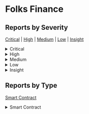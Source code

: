 
# Folks Finance

## Reports by Severity

[Critical](<README.md#critical>) | [High](<README.md#high>) | [Medium](<README.md#medium>) | [Low](<README.md#low>) | [Insight](<README.md#insight>)
<details>
<summary>Critical</summary>

* [Boost _ Folks Finance 33269 - [Smart Contract - Critical] Logic flaw in UserLoanincreaseCollateral leads to double-counting of effectiveCollateral of userLoan](./Boost%20_%20Folks%20Finance%2033269%20-%20%5BSmart%20Contract%20-%20Critical%5D%20Logic%20flaw%20in%20UserLoanincreaseCollateral%20leads%20to%20double-counting%20of%20effectiveCollateral%20of%20userLoan.md)
* [Boost _ Folks Finance 33311 - [Smart Contract - Critical] Infinite Interest rate bug](./Boost%20_%20Folks%20Finance%2033311%20-%20%5BSmart%20Contract%20-%20Critical%5D%20Infinite%20Interest%20rate%20bug.md)
* [Boost _ Folks Finance 33533 - [Smart Contract - Critical] depositDatainterestRate is not correct](./Boost%20_%20Folks%20Finance%2033533%20-%20%5BSmart%20Contract%20-%20Critical%5D%20depositDatainterestRate%20is%20not%20correct.md)
* [Boost _ Folks Finance 33665 - [Smart Contract - Critical] Collateral Inflation Exploit via Zero-Amount Deposits Allows An Attacker to Drain Any Pool](./Boost%20_%20Folks%20Finance%2033665%20-%20%5BSmart%20Contract%20-%20Critical%5D%20Collateral%20Inflation%20Exploit%20via%20Zero-Amount%20Deposits%20Allows%20An%20Attacker%20to%20Drain%20Any%20Pool.md)
* [Boost _ Folks Finance 33684 - [Smart Contract - Critical] Lack of available liquidity check when sending token back from Hub leads to first deposit and inflation attack](./Boost%20_%20Folks%20Finance%2033684%20-%20%5BSmart%20Contract%20-%20Critical%5D%20Lack%20of%20available%20liquidity%20check%20when%20sending%20token%20back%20from%20Hub%20leads%20to%20first%20deposit%20and%20inflation%20attack.md)
* [Boost _ Folks Finance 33695 - [Smart Contract - Critical] Attacker can borrow more than the collateral deposit](./Boost%20_%20Folks%20Finance%2033695%20-%20%5BSmart%20Contract%20-%20Critical%5D%20Attacker%20can%20borrow%20more%20than%20the%20collateral%20deposit.md)
* [Boost _ Folks Finance 33780 - [Smart Contract - Critical] Zero deposits can be used to artificially inflate a users collateral value allowing them to borrow excess funds](./Boost%20_%20Folks%20Finance%2033780%20-%20%5BSmart%20Contract%20-%20Critical%5D%20Zero%20deposits%20can%20be%20used%20to%20artificially%20inflate%20a%20users%20collateral%20value%20allowing%20them%20to%20borrow%20excess%20funds.md)
* [Boost _ Folks Finance 33816 - [Smart Contract - Critical] Attacker can get unlimited loan for some minimum deposit due to the incorrect calculation of user health in getLoanLiquidity](./Boost%20_%20Folks%20Finance%2033816%20-%20%5BSmart%20Contract%20-%20Critical%5D%20Attacker%20can%20get%20unlimited%20loan%20for%20some%20minimum%20deposit%20due%20to%20the%20incorrect%20calculation%20of%20user%20health%20in%20getLoanLiquidity.md)
* [Boost _ Folks Finance 33978 - [Smart Contract - Critical] Attacker can Inflate effectiveCollateralValue](./Boost%20_%20Folks%20Finance%2033978%20-%20%5BSmart%20Contract%20-%20Critical%5D%20Attacker%20can%20Inflate%20effectiveCollateralValue.md)
* [Boost _ Folks Finance 34074 - [Smart Contract - Critical] Hub missing check for available liquidity could lead to locked fund and utilization ratio exceeding ](./Boost%20_%20Folks%20Finance%2034074%20-%20%5BSmart%20Contract%20-%20Critical%5D%20Hub%20missing%20check%20for%20available%20liquidity%20could%20lead%20to%20locked%20fund%20and%20utilization%20ratio%20exceeding%20.md)
* [Boost _ Folks Finance 34190 - [Smart Contract - Critical] Liquidated users can mix and manipulate stable and variable borrowings through exploitative liquidation process](./Boost%20_%20Folks%20Finance%2034190%20-%20%5BSmart%20Contract%20-%20Critical%5D%20Liquidated%20users%20can%20mix%20and%20manipulate%20stable%20and%20variable%20borrowings%20through%20exploitative%20liquidation%20process.md)

</details>
<details>
<summary>High</summary>

* [Boost _ Folks Finance 33630 - [Smart Contract - High] Incorrect calculation of loanBorrowbalance](./Boost%20_%20Folks%20Finance%2033630%20-%20%5BSmart%20Contract%20-%20High%5D%20Incorrect%20calculation%20of%20loanBorrowbalance.md)
* [Boost _ Folks Finance 33817 - [Smart Contract - High] Incorrect calculation of effective borrow value in getLoanLiquidity leads to protocol insolvency through wrong withdrawals and liquidations](./Boost%20_%20Folks%20Finance%2033817%20-%20%5BSmart%20Contract%20-%20High%5D%20Incorrect%20calculation%20of%20effective%20borrow%20value%20in%20getLoanLiquidity%20leads%20to%20protocol%20insolvency%20through%20wrong%20withdrawals%20and%20liquidations.md)
* [Boost _ Folks Finance 34050 - [Smart Contract - High] Vulnerability in getLoanLiquidity leads to undervaluing stable debt](./Boost%20_%20Folks%20Finance%2034050%20-%20%5BSmart%20Contract%20-%20High%5D%20Vulnerability%20in%20getLoanLiquidity%20leads%20to%20undervaluing%20stable%20debt.md)
* [Boost _ Folks Finance 34122 - [Smart Contract - High] Wrong borrow balance calculation in the getLoanLiquidity function](./Boost%20_%20Folks%20Finance%2034122%20-%20%5BSmart%20Contract%20-%20High%5D%20Wrong%20borrow%20balance%20calculation%20in%20the%20getLoanLiquidity%20function.md)
* [Boost _ Folks Finance 34179 - [Smart Contract - High] Incorrect Updates to pooldepositDatatotalAmount and loancollateralUsed During Repayment with Collateral](./Boost%20_%20Folks%20Finance%2034179%20-%20%5BSmart%20Contract%20-%20High%5D%20Incorrect%20Updates%20to%20pooldepositDatatotalAmount%20and%20loancollateralUsed%20During%20Repayment%20with%20Collateral.md)

</details>
<details>
<summary>Medium</summary>

* [Boost _ Folks Finance 33272 - [Smart Contract - Medium] FrontRunning Attack on createAccount](./Boost%20_%20Folks%20Finance%2033272%20-%20%5BSmart%20Contract%20-%20Medium%5D%20FrontRunning%20Attack%20on%20createAccount.md)
* [Boost _ Folks Finance 33534 - [Smart Contract - Medium] denial of service vulnerability and possible griefing in cross-chain account creation](./Boost%20_%20Folks%20Finance%2033534%20-%20%5BSmart%20Contract%20-%20Medium%5D%20denial%20of%20service%20vulnerability%20and%20possible%20griefing%20in%20cross-chain%20account%20creation.md)
* [Boost _ Folks Finance 33542 - [Smart Contract - Medium] Attacker can create loan before users tx is completed through bridge](./Boost%20_%20Folks%20Finance%2033542%20-%20%5BSmart%20Contract%20-%20Medium%5D%20Attacker%20can%20create%20loan%20before%20users%20tx%20is%20completed%20through%20bridge.md)
* [Boost _ Folks Finance 33546 - [Smart Contract - Medium] Adversaries can manipulate victims stable rate to remain excessively high via flashloan](./Boost%20_%20Folks%20Finance%2033546%20-%20%5BSmart%20Contract%20-%20Medium%5D%20Adversaries%20can%20manipulate%20victims%20stable%20rate%20to%20remain%20excessively%20high%20via%20flashloan.md)
* [Boost _ Folks Finance 33568 - [Smart Contract - Medium] Front-running vulnerability in cross-chain loan creation process could lead in funds loss for users](./Boost%20_%20Folks%20Finance%2033568%20-%20%5BSmart%20Contract%20-%20Medium%5D%20Front-running%20vulnerability%20in%20cross-chain%20loan%20creation%20process%20could%20lead%20in%20funds%20loss%20for%20users.md)
* [Boost _ Folks Finance 33589 - [Smart Contract - Medium] Anyone can call the BridgeRouter Recieve function with malicious data to transfer funds](./Boost%20_%20Folks%20Finance%2033589%20-%20%5BSmart%20Contract%20-%20Medium%5D%20Anyone%20can%20call%20the%20BridgeRouter%20Recieve%20function%20with%20malicious%20data%20to%20transfer%20funds.md)
* [Boost _ Folks Finance 33609 - [Smart Contract - Medium] Account creation can be frontrun making the users unable to create an account](./Boost%20_%20Folks%20Finance%2033609%20-%20%5BSmart%20Contract%20-%20Medium%5D%20Account%20creation%20can%20be%20frontrun%20making%20the%20users%20unable%20to%20create%20an%20account.md)
* [Boost _ Folks Finance 33611 - [Smart Contract - Medium] Adversary can perform a DoS on users createLoan and createLoanAndDeposit operation sent from Spoke chain](./Boost%20_%20Folks%20Finance%2033611%20-%20%5BSmart%20Contract%20-%20Medium%5D%20Adversary%20can%20perform%20a%20DoS%20on%20users%20createLoan%20and%20createLoanAndDeposit%20operation%20sent%20from%20Spoke%20chain.md)
* [Boost _ Folks Finance 33614 - [Smart Contract - Medium] Front-Running Vulnerability in createAccount Method](./Boost%20_%20Folks%20Finance%2033614%20-%20%5BSmart%20Contract%20-%20Medium%5D%20Front-Running%20Vulnerability%20in%20createAccount%20Method.md)
* [Boost _ Folks Finance 33645 - [Smart Contract - Medium] Griefing an user from creating an account](./Boost%20_%20Folks%20Finance%2033645%20-%20%5BSmart%20Contract%20-%20Medium%5D%20Griefing%20an%20user%20from%20creating%20an%20account.md)
* [Boost _ Folks Finance 33687 - [Smart Contract - Medium] Loan creation can be frontrun preventing the users from creating loans](./Boost%20_%20Folks%20Finance%2033687%20-%20%5BSmart%20Contract%20-%20Medium%5D%20Loan%20creation%20can%20be%20frontrun%20preventing%20the%20users%20from%20creating%20loans.md)
* [Boost _ Folks Finance 33694 - [Smart Contract - Medium] stableBorrowRates are manipulatable through flashloan attacks](./Boost%20_%20Folks%20Finance%2033694%20-%20%5BSmart%20Contract%20-%20Medium%5D%20stableBorrowRates%20are%20manipulatable%20through%20flashloan%20attacks.md)
* [Boost _ Folks Finance 33778 - [Smart Contract - Medium] The loan creation process can be griefed](./Boost%20_%20Folks%20Finance%2033778%20-%20%5BSmart%20Contract%20-%20Medium%5D%20The%20loan%20creation%20process%20can%20be%20griefed.md)
* [Boost _ Folks Finance 33779 - [Smart Contract - Medium] The account creation process can be griefed](./Boost%20_%20Folks%20Finance%2033779%20-%20%5BSmart%20Contract%20-%20Medium%5D%20The%20account%20creation%20process%20can%20be%20griefed.md)
* [Boost _ Folks Finance 33869 - [Smart Contract - Medium] loanIds are easy to reproduce and front-running enable malicious parties to lock user funds](./Boost%20_%20Folks%20Finance%2033869%20-%20%5BSmart%20Contract%20-%20Medium%5D%20loanIds%20are%20easy%20to%20reproduce%20and%20front-running%20enable%20malicious%20parties%20to%20lock%20user%20funds.md)
* [Boost _ Folks Finance 33880 - [Smart Contract - Medium] Front-Running Vulnerability in createUserLoan Method](./Boost%20_%20Folks%20Finance%2033880%20-%20%5BSmart%20Contract%20-%20Medium%5D%20Front-Running%20Vulnerability%20in%20createUserLoan%20Method.md)
* [Boost _ Folks Finance 33893 - [Smart Contract - Medium] Malicious users can DoS loan creations and deposits causing temporary funds freezing and additional costs incurred for message reversals](./Boost%20_%20Folks%20Finance%2033893%20-%20%5BSmart%20Contract%20-%20Medium%5D%20Malicious%20users%20can%20DoS%20loan%20creations%20and%20deposits%20causing%20temporary%20funds%20freezing%20and%20additional%20costs%20incurred%20for%20message%20reversals.md)
* [Boost _ Folks Finance 33970 - [Smart Contract - Medium] User deposits can be blocked](./Boost%20_%20Folks%20Finance%2033970%20-%20%5BSmart%20Contract%20-%20Medium%5D%20User%20deposits%20can%20be%20blocked.md)
* [Boost _ Folks Finance 33987 - [Smart Contract - Medium] Incorrect access control in receiveMessage leads to total loss of funds](./Boost%20_%20Folks%20Finance%2033987%20-%20%5BSmart%20Contract%20-%20Medium%5D%20Incorrect%20access%20control%20in%20receiveMessage%20leads%20to%20total%20loss%20of%20funds.md)
* [Boost _ Folks Finance 34025 - [Smart Contract - Medium] Malicious user can DoS the creation of every account at no cost by front running it with the same accountId](./Boost%20_%20Folks%20Finance%2034025%20-%20%5BSmart%20Contract%20-%20Medium%5D%20Malicious%20user%20can%20DoS%20the%20creation%20of%20every%20account%20at%20no%20cost%20by%20front%20running%20it%20with%20the%20same%20accountId.md)
* [Boost _ Folks Finance 34028 - [Smart Contract - Medium] Denial of Service DoS vulnerability in UserLoan creation due to front-running attack](./Boost%20_%20Folks%20Finance%2034028%20-%20%5BSmart%20Contract%20-%20Medium%5D%20Denial%20of%20Service%20DoS%20vulnerability%20in%20UserLoan%20creation%20due%20to%20front-running%20attack.md)
* [Boost _ Folks Finance 34029 - [Smart Contract - Medium] Contract fails to mitigate potential critical state where anyone can call BridgeRouterHubreceiveMessage directly](./Boost%20_%20Folks%20Finance%2034029%20-%20%5BSmart%20Contract%20-%20Medium%5D%20Contract%20fails%20to%20mitigate%20potential%20critical%20state%20where%20anyone%20can%20call%20BridgeRouterHubreceiveMessage%20directly.md)
* [Boost _ Folks Finance 34066 - [Smart Contract - Medium] Account Creation Front-Running Vulnerability Leading to Gas Fee Theft](./Boost%20_%20Folks%20Finance%2034066%20-%20%5BSmart%20Contract%20-%20Medium%5D%20Account%20Creation%20Front-Running%20Vulnerability%20Leading%20to%20Gas%20Fee%20Theft.md)
* [Boost _ Folks Finance 34161 - [Smart Contract - Medium] Denial of Service via Front-Running in Loan Creation Mechanism](./Boost%20_%20Folks%20Finance%2034161%20-%20%5BSmart%20Contract%20-%20Medium%5D%20Denial%20of%20Service%20via%20Front-Running%20in%20Loan%20Creation%20Mechanism.md)

</details>
<details>
<summary>Low</summary>

* [Boost _ Folks Finance 33280 - [Smart Contract - Low] NodeManagersupportsInterface doesnt follow EIP-](./Boost%20_%20Folks%20Finance%2033280%20-%20%5BSmart%20Contract%20-%20Low%5D%20NodeManagersupportsInterface%20doesnt%20follow%20EIP-.md)
* [Boost _ Folks Finance 33353 - [Smart Contract - Low] Incorrect implementation of Time-Weighted Average Price for a Chainlink feed will lead to Incorrect Liquidation amount and breaks multiple price consumption based function](./Boost%20_%20Folks%20Finance%2033353%20-%20%5BSmart%20Contract%20-%20Low%5D%20Incorrect%20implementation%20of%20Time-Weighted%20Average%20Price%20for%20a%20Chainlink%20feed%20will%20lead%20to%20Incorrect%20Liquidation%20amount%20and%20breaks%20multiple%20price%20consumption%20based%20function.md)
* [Boost _ Folks Finance 33356 - [Smart Contract - Low] All data in _userLoans mapping will not be deleted after calling deleteUserLoan](./Boost%20_%20Folks%20Finance%2033356%20-%20%5BSmart%20Contract%20-%20Low%5D%20All%20data%20in%20_userLoans%20mapping%20will%20not%20be%20deleted%20after%20calling%20deleteUserLoan.md)
* [Boost _ Folks Finance 33443 - [Smart Contract - Low] StalenessCircuitBreakerNode checks if the last update time of the parent node is less than the threshold but the publicTime could be greater than current blocktimestamp](./Boost%20_%20Folks%20Finance%2033443%20-%20%5BSmart%20Contract%20-%20Low%5D%20StalenessCircuitBreakerNode%20checks%20if%20the%20last%20update%20time%20of%20the%20parent%20node%20is%20less%20than%20the%20threshold%20but%20the%20publicTime%20could%20be%20greater%20than%20current%20blocktimestamp.md)
* [Boost _ Folks Finance 33454 - [Smart Contract - Low] unsafe casting will lead to break of PythNode Oracle](./Boost%20_%20Folks%20Finance%2033454%20-%20%5BSmart%20Contract%20-%20Low%5D%20unsafe%20casting%20will%20lead%20to%20break%20of%20PythNode%20Oracle.md)
* [Boost _ Folks Finance 33540 - [Smart Contract - Low] ChainlinkNode uses cached decimals in the calculation instead of fresh one](./Boost%20_%20Folks%20Finance%2033540%20-%20%5BSmart%20Contract%20-%20Low%5D%20ChainlinkNode%20uses%20cached%20decimals%20in%20the%20calculation%20instead%20of%20fresh%20one.md)
* [Boost _ Folks Finance 33566 - [Smart Contract - Low] RepayWithCollateral will almost always fail in partial repayment](./Boost%20_%20Folks%20Finance%2033566%20-%20%5BSmart%20Contract%20-%20Low%5D%20RepayWithCollateral%20will%20almost%20always%20fail%20in%20partial%20repayment.md)
* [Boost _ Folks Finance 33596 - [Smart Contract - Low] Incorrect rounding direction in HubPoolLogicupdateWithRepayWithCollateral can lead to accounting error of total token amount in HubPool](./Boost%20_%20Folks%20Finance%2033596%20-%20%5BSmart%20Contract%20-%20Low%5D%20Incorrect%20rounding%20direction%20in%20HubPoolLogicupdateWithRepayWithCollateral%20can%20lead%20to%20accounting%20error%20of%20total%20token%20amount%20in%20HubPool.md)
* [Boost _ Folks Finance 33631 - [Smart Contract - Low] Wrong implementation of chainLink getTwapPrice Can lead to wrong price or latest price being used](./Boost%20_%20Folks%20Finance%2033631%20-%20%5BSmart%20Contract%20-%20Low%5D%20Wrong%20implementation%20of%20chainLink%20getTwapPrice%20Can%20lead%20to%20wrong%20price%20or%20latest%20price%20being%20used.md)
* [Boost _ Folks Finance 33643 - [Smart Contract - Low] PriceFeed from PythNode will always revert for some pools](./Boost%20_%20Folks%20Finance%2033643%20-%20%5BSmart%20Contract%20-%20Low%5D%20PriceFeed%20from%20PythNode%20will%20always%20revert%20for%20some%20pools.md)
* [Boost _ Folks Finance 33675 - [Smart Contract - Low] PythNodeprocess can revert because of incorrect casting](./Boost%20_%20Folks%20Finance%2033675%20-%20%5BSmart%20Contract%20-%20Low%5D%20PythNodeprocess%20can%20revert%20because%20of%20incorrect%20casting.md)
* [Boost _ Folks Finance 33787 - [Smart Contract - Low] Function PythNodeprocess doesnt handle correctly PRECISION  pythDataexpo  ](./Boost%20_%20Folks%20Finance%2033787%20-%20%5BSmart%20Contract%20-%20Low%5D%20Function%20PythNodeprocess%20doesnt%20handle%20correctly%20PRECISION%20%20pythDataexpo%20%20.md)
* [Boost _ Folks Finance 33807 - [Smart Contract - Low] updateInterestRate uses incorrect reference of borrow interest rate to calculate deposit interest can lead to the loss of lenders unclaimed yield](./Boost%20_%20Folks%20Finance%2033807%20-%20%5BSmart%20Contract%20-%20Low%5D%20updateInterestRate%20uses%20incorrect%20reference%20of%20borrow%20interest%20rate%20to%20calculate%20deposit%20interest%20can%20lead%20to%20the%20loss%20of%20lenders%20unclaimed%20yield.md)
* [Boost _ Folks Finance 33870 - [Smart Contract - Low] convToRepayBorrowAmount calculation is incorrect causing liquidators to repay extra instead of receiving a bonus](./Boost%20_%20Folks%20Finance%2033870%20-%20%5BSmart%20Contract%20-%20Low%5D%20convToRepayBorrowAmount%20calculation%20is%20incorrect%20causing%20liquidators%20to%20repay%20extra%20instead%20of%20receiving%20a%20bonus.md)
* [Boost _ Folks Finance 33885 - [Smart Contract - Low] Incorrect  prices will be returned if the NodeType is PRICE_DEVIATION_CIRCUIT_BREAKER](./Boost%20_%20Folks%20Finance%2033885%20-%20%5BSmart%20Contract%20-%20Low%5D%20Incorrect%20%20prices%20will%20be%20returned%20if%20the%20NodeType%20is%20PRICE_DEVIATION_CIRCUIT_BREAKER.md)
* [Boost _ Folks Finance 33923 - [Smart Contract - Low] Function HubPoolLogicupdateWithWithdraw doesnt round up in favour of protocol if isFAmount  false](./Boost%20_%20Folks%20Finance%2033923%20-%20%5BSmart%20Contract%20-%20Low%5D%20Function%20HubPoolLogicupdateWithWithdraw%20doesnt%20round%20up%20in%20favour%20of%20protocol%20if%20isFAmount%20%20false.md)
* [Boost _ Folks Finance 33947 - [Smart Contract - Low] During liquidations when borrowToRepay  collateral the liquidator pays  more borrowAmount than they should and receives no bonus](./Boost%20_%20Folks%20Finance%2033947%20-%20%5BSmart%20Contract%20-%20Low%5D%20During%20liquidations%20when%20borrowToRepay%20%20collateral%20the%20liquidator%20pays%20%20more%20borrowAmount%20than%20they%20should%20and%20receives%20no%20bonus.md)
* [Boost _ Folks Finance 33950 - [Smart Contract - Low] pythnode oracle unexpected revert](./Boost%20_%20Folks%20Finance%2033950%20-%20%5BSmart%20Contract%20-%20Low%5D%20pythnode%20oracle%20unexpected%20revert.md)
* [Boost _ Folks Finance 33953 - [Smart Contract - Low] Calling process function will not revert even if two oracle nodes of the same type are used](./Boost%20_%20Folks%20Finance%2033953%20-%20%5BSmart%20Contract%20-%20Low%5D%20Calling%20process%20function%20will%20not%20revert%20even%20if%20two%20oracle%20nodes%20of%20the%20same%20type%20are%20used.md)
* [Boost _ Folks Finance 33981 - [Smart Contract - Low] The PythNode library process function implementation does not account for pythDataexpo being greater than PRECISION](./Boost%20_%20Folks%20Finance%2033981%20-%20%5BSmart%20Contract%20-%20Low%5D%20The%20PythNode%20library%20process%20function%20implementation%20does%20not%20account%20for%20pythDataexpo%20being%20greater%20than%20PRECISION.md)
* [Boost _ Folks Finance 34030 - [Smart Contract - Low] Incorrect rounding down in HubPoolLogicupdateWithWithdraw when users withdraw using underlying amount](./Boost%20_%20Folks%20Finance%2034030%20-%20%5BSmart%20Contract%20-%20Low%5D%20Incorrect%20rounding%20down%20in%20HubPoolLogicupdateWithWithdraw%20when%20users%20withdraw%20using%20underlying%20amount.md)
* [Boost _ Folks Finance 34047 - [Smart Contract - Low] Adversaries can create a position that is nearly impossible to liquidate due to high gas consumption](./Boost%20_%20Folks%20Finance%2034047%20-%20%5BSmart%20Contract%20-%20Low%5D%20Adversaries%20can%20create%20a%20position%20that%20is%20nearly%20impossible%20to%20liquidate%20due%20to%20high%20gas%20consumption.md)
* [Boost _ Folks Finance 34052 - [Smart Contract - Low] withdraw doesnt round in favour of protocol for isFamountFalse](./Boost%20_%20Folks%20Finance%2034052%20-%20%5BSmart%20Contract%20-%20Low%5D%20withdraw%20doesnt%20round%20in%20favour%20of%20protocol%20for%20isFamountFalse.md)
* [Boost _ Folks Finance 34054 - [Smart Contract - Low] In liquidation loanPoolcollateralUsed doesnt get reduced by collateralSeizedreserveAmount](./Boost%20_%20Folks%20Finance%2034054%20-%20%5BSmart%20Contract%20-%20Low%5D%20In%20liquidation%20loanPoolcollateralUsed%20doesnt%20get%20reduced%20by%20collateralSeizedreserveAmount.md)
* [Boost _ Folks Finance 34069 - [Smart Contract - Low] repayWithCollateral  may revert when repay samll amount token](./Boost%20_%20Folks%20Finance%2034069%20-%20%5BSmart%20Contract%20-%20Low%5D%20repayWithCollateral%20%20may%20revert%20when%20repay%20samll%20amount%20token.md)
* [Boost _ Folks Finance 34076 - [Smart Contract - Low] Wrong way of deriving message keys using destination chains  CCTP domain id](./Boost%20_%20Folks%20Finance%2034076%20-%20%5BSmart%20Contract%20-%20Low%5D%20Wrong%20way%20of%20deriving%20message%20keys%20using%20destination%20chains%20%20CCTP%20domain%20id.md)
* [Boost _ Folks Finance 34085 - [Smart Contract - Low] partial repayment with collaterals will revert due to underflow](./Boost%20_%20Folks%20Finance%2034085%20-%20%5BSmart%20Contract%20-%20Low%5D%20partial%20repayment%20with%20collaterals%20will%20revert%20due%20to%20underflow.md)
* [Boost _ Folks Finance 34124 - [Smart Contract - Low] Smart contract cannot be accessed during the normal liquidation process that involves fully acquiring the borrowers balance](./Boost%20_%20Folks%20Finance%2034124%20-%20%5BSmart%20Contract%20-%20Low%5D%20Smart%20contract%20cannot%20be%20accessed%20during%20the%20normal%20liquidation%20process%20that%20involves%20fully%20acquiring%20the%20borrowers%20balance.md)
* [Boost _ Folks Finance 34127 - [Smart Contract - Low] Liquidator gets more debt than usual](./Boost%20_%20Folks%20Finance%2034127%20-%20%5BSmart%20Contract%20-%20Low%5D%20Liquidator%20gets%20more%20debt%20than%20usual.md)
* [Boost _ Folks Finance 34132 - [Smart Contract - Low] Liquidation bonus incorrectly inflates repayBorrowAmount instead of seizeUnderlyingCollateralAmount leading to wrong liquidations](./Boost%20_%20Folks%20Finance%2034132%20-%20%5BSmart%20Contract%20-%20Low%5D%20Liquidation%20bonus%20incorrectly%20inflates%20repayBorrowAmount%20instead%20of%20seizeUnderlyingCollateralAmount%20leading%20to%20wrong%20liquidations.md)
* [Boost _ Folks Finance 34148 - [Smart Contract - Low] Full liquidations will fail for certain unhealthy positions](./Boost%20_%20Folks%20Finance%2034148%20-%20%5BSmart%20Contract%20-%20Low%5D%20Full%20liquidations%20will%20fail%20for%20certain%20unhealthy%20positions.md)
* [Boost _ Folks Finance 34150 - [Smart Contract - Low] Failed messages never expire and can be replayed by anyone potentially allowing users to be griefed](./Boost%20_%20Folks%20Finance%2034150%20-%20%5BSmart%20Contract%20-%20Low%5D%20Failed%20messages%20never%20expire%20and%20can%20be%20replayed%20by%20anyone%20potentially%20allowing%20users%20to%20be%20griefed.md)
* [Boost _ Folks Finance 34153 - [Smart Contract - Low] TWAP query by chainlink is wrong according to chainlink docs](./Boost%20_%20Folks%20Finance%2034153%20-%20%5BSmart%20Contract%20-%20Low%5D%20TWAP%20query%20by%20chainlink%20is%20wrong%20according%20to%20chainlink%20docs.md)
* [Boost _ Folks Finance 34158 - [Smart Contract - Low] NodeManagersupportsInterface returns false for typeIERCinterfaceId](./Boost%20_%20Folks%20Finance%2034158%20-%20%5BSmart%20Contract%20-%20Low%5D%20NodeManagersupportsInterface%20returns%20false%20for%20typeIERCinterfaceId.md)
* [Boost _ Folks Finance 34169 - [Smart Contract - Low] Potential revert in PythNode library due to incorrect use of SafeCast toUint](./Boost%20_%20Folks%20Finance%2034169%20-%20%5BSmart%20Contract%20-%20Low%5D%20Potential%20revert%20in%20PythNode%20library%20due%20to%20incorrect%20use%20of%20SafeCast%20toUint.md)
* [Boost _ Folks Finance 34174 - [Smart Contract - Low] Bug in liquidation logic leads to stealing funds from liquidatorsunprofitable liquidations](./Boost%20_%20Folks%20Finance%2034174%20-%20%5BSmart%20Contract%20-%20Low%5D%20Bug%20in%20liquidation%20logic%20leads%20to%20stealing%20funds%20from%20liquidatorsunprofitable%20liquidations.md)

</details>
<details>
<summary>Insight</summary>

* [Boost _ Folks Finance 33258 - [Smart Contract - Insight] Usage of floating pragma](./Boost%20_%20Folks%20Finance%2033258%20-%20%5BSmart%20Contract%20-%20Insight%5D%20Usage%20of%20floating%20pragma.md)
* [Boost _ Folks Finance 33376 - [Smart Contract - Insight] BridgeRouterreceiveMessage Allows Message Replay Across Different Adapters](./Boost%20_%20Folks%20Finance%2033376%20-%20%5BSmart%20Contract%20-%20Insight%5D%20BridgeRouterreceiveMessage%20Allows%20Message%20Replay%20Across%20Different%20Adapters.md)
* [Boost _ Folks Finance 33441 - [Smart Contract - Insight] Protocol uses Pyth to fetch price which is a pull based oracle and requires price updates to be pushed by the user which is not taken care off](./Boost%20_%20Folks%20Finance%2033441%20-%20%5BSmart%20Contract%20-%20Insight%5D%20Protocol%20uses%20Pyth%20to%20fetch%20price%20which%20is%20a%20pull%20based%20oracle%20and%20requires%20price%20updates%20to%20be%20pushed%20by%20the%20user%20which%20is%20not%20taken%20care%20off.md)
* [Boost _ Folks Finance 33526 - [Smart Contract - Insight] Need to check returnAdapterId](./Boost%20_%20Folks%20Finance%2033526%20-%20%5BSmart%20Contract%20-%20Insight%5D%20Need%20to%20check%20returnAdapterId.md)
* [Boost _ Folks Finance 33588 - [Smart Contract - Insight] The liquidator can make the protocol incur bad debt by partially liquidating the position](./Boost%20_%20Folks%20Finance%2033588%20-%20%5BSmart%20Contract%20-%20Insight%5D%20The%20liquidator%20can%20make%20the%20protocol%20incur%20bad%20debt%20by%20partially%20liquidating%20the%20position.md)
* [Boost _ Folks Finance 33644 - [Smart Contract - Insight] Insufficient msgvalue validation for Wormhole adapters will lead to Wormhole cross-chain messages being reverted](./Boost%20_%20Folks%20Finance%2033644%20-%20%5BSmart%20Contract%20-%20Insight%5D%20Insufficient%20msgvalue%20validation%20for%20Wormhole%20adapters%20will%20lead%20to%20Wormhole%20cross-chain%20messages%20being%20reverted.md)
* [Boost _ Folks Finance 33652 - [Smart Contract - Insight] BridgeRouters Unprotected Reversal Function Compromises User Control](./Boost%20_%20Folks%20Finance%2033652%20-%20%5BSmart%20Contract%20-%20Insight%5D%20BridgeRouters%20Unprotected%20Reversal%20Function%20Compromises%20User%20Control.md)
* [Boost _ Folks Finance 33670 - [Smart Contract - Insight] Violator can deny his liquidation by front running it and changing the loan borrow type](./Boost%20_%20Folks%20Finance%2033670%20-%20%5BSmart%20Contract%20-%20Insight%5D%20Violator%20can%20deny%20his%20liquidation%20by%20front%20running%20it%20and%20changing%20the%20loan%20borrow%20type.md)
* [Boost _ Folks Finance 33713 - [Smart Contract - Insight] Some transactions can revert when nodetype is PriceDeviationSameOracleCircuitBreakerNode](./Boost%20_%20Folks%20Finance%2033713%20-%20%5BSmart%20Contract%20-%20Insight%5D%20Some%20transactions%20can%20revert%20when%20nodetype%20is%20PriceDeviationSameOracleCircuitBreakerNode.md)
* [Boost _ Folks Finance 33746 - [Smart Contract - Insight] Rounding down to zero leads to liquidate function will be halted with Panic error](./Boost%20_%20Folks%20Finance%2033746%20-%20%5BSmart%20Contract%20-%20Insight%5D%20Rounding%20down%20to%20zero%20leads%20to%20liquidate%20function%20will%20be%20halted%20with%20Panic%20error.md)
* [Boost _ Folks Finance 33852 - [Smart Contract - Insight] Small positions will not get liquidated](./Boost%20_%20Folks%20Finance%2033852%20-%20%5BSmart%20Contract%20-%20Insight%5D%20Small%20positions%20will%20not%20get%20liquidated.md)
* [Boost _ Folks Finance 33935 - [Smart Contract - Insight] Liquidations dont ensure the violator loan becomes healthy afterwards](./Boost%20_%20Folks%20Finance%2033935%20-%20%5BSmart%20Contract%20-%20Insight%5D%20Liquidations%20dont%20ensure%20the%20violator%20loan%20becomes%20healthy%20afterwards.md)
* [Boost _ Folks Finance 34183 - [Smart Contract - Insight] rebalanceUp could be used to lower the userLoanstableInterestRates in certain conditions](./Boost%20_%20Folks%20Finance%2034183%20-%20%5BSmart%20Contract%20-%20Insight%5D%20rebalanceUp%20could%20be%20used%20to%20lower%20the%20userLoanstableInterestRates%20in%20certain%20conditions.md)
* [Boost _ Folks Finance 34188 - [Smart Contract - Insight] BridgeRouterHub can add address adapter](./Boost%20_%20Folks%20Finance%2034188%20-%20%5BSmart%20Contract%20-%20Insight%5D%20BridgeRouterHub%20can%20add%20address%20adapter.md)

</details>

## Reports by Type

[Smart Contract](<README.md#smart-contract>)
<details>
<summary>Smart Contract</summary>

* [Boost _ Folks Finance 33258 - [Smart Contract - Insight] Usage of floating pragma](./Boost%20_%20Folks%20Finance%2033258%20-%20%5BSmart%20Contract%20-%20Insight%5D%20Usage%20of%20floating%20pragma.md)
* [Boost _ Folks Finance 33269 - [Smart Contract - Critical] Logic flaw in UserLoanincreaseCollateral leads to double-counting of effectiveCollateral of userLoan](./Boost%20_%20Folks%20Finance%2033269%20-%20%5BSmart%20Contract%20-%20Critical%5D%20Logic%20flaw%20in%20UserLoanincreaseCollateral%20leads%20to%20double-counting%20of%20effectiveCollateral%20of%20userLoan.md)
* [Boost _ Folks Finance 33272 - [Smart Contract - Medium] FrontRunning Attack on createAccount](./Boost%20_%20Folks%20Finance%2033272%20-%20%5BSmart%20Contract%20-%20Medium%5D%20FrontRunning%20Attack%20on%20createAccount.md)
* [Boost _ Folks Finance 33280 - [Smart Contract - Low] NodeManagersupportsInterface doesnt follow EIP-](./Boost%20_%20Folks%20Finance%2033280%20-%20%5BSmart%20Contract%20-%20Low%5D%20NodeManagersupportsInterface%20doesnt%20follow%20EIP-.md)
* [Boost _ Folks Finance 33311 - [Smart Contract - Critical] Infinite Interest rate bug](./Boost%20_%20Folks%20Finance%2033311%20-%20%5BSmart%20Contract%20-%20Critical%5D%20Infinite%20Interest%20rate%20bug.md)
* [Boost _ Folks Finance 33353 - [Smart Contract - Low] Incorrect implementation of Time-Weighted Average Price for a Chainlink feed will lead to Incorrect Liquidation amount and breaks multiple price consumption based function](./Boost%20_%20Folks%20Finance%2033353%20-%20%5BSmart%20Contract%20-%20Low%5D%20Incorrect%20implementation%20of%20Time-Weighted%20Average%20Price%20for%20a%20Chainlink%20feed%20will%20lead%20to%20Incorrect%20Liquidation%20amount%20and%20breaks%20multiple%20price%20consumption%20based%20function.md)
* [Boost _ Folks Finance 33356 - [Smart Contract - Low] All data in _userLoans mapping will not be deleted after calling deleteUserLoan](./Boost%20_%20Folks%20Finance%2033356%20-%20%5BSmart%20Contract%20-%20Low%5D%20All%20data%20in%20_userLoans%20mapping%20will%20not%20be%20deleted%20after%20calling%20deleteUserLoan.md)
* [Boost _ Folks Finance 33376 - [Smart Contract - Insight] BridgeRouterreceiveMessage Allows Message Replay Across Different Adapters](./Boost%20_%20Folks%20Finance%2033376%20-%20%5BSmart%20Contract%20-%20Insight%5D%20BridgeRouterreceiveMessage%20Allows%20Message%20Replay%20Across%20Different%20Adapters.md)
* [Boost _ Folks Finance 33441 - [Smart Contract - Insight] Protocol uses Pyth to fetch price which is a pull based oracle and requires price updates to be pushed by the user which is not taken care off](./Boost%20_%20Folks%20Finance%2033441%20-%20%5BSmart%20Contract%20-%20Insight%5D%20Protocol%20uses%20Pyth%20to%20fetch%20price%20which%20is%20a%20pull%20based%20oracle%20and%20requires%20price%20updates%20to%20be%20pushed%20by%20the%20user%20which%20is%20not%20taken%20care%20off.md)
* [Boost _ Folks Finance 33443 - [Smart Contract - Low] StalenessCircuitBreakerNode checks if the last update time of the parent node is less than the threshold but the publicTime could be greater than current blocktimestamp](./Boost%20_%20Folks%20Finance%2033443%20-%20%5BSmart%20Contract%20-%20Low%5D%20StalenessCircuitBreakerNode%20checks%20if%20the%20last%20update%20time%20of%20the%20parent%20node%20is%20less%20than%20the%20threshold%20but%20the%20publicTime%20could%20be%20greater%20than%20current%20blocktimestamp.md)
* [Boost _ Folks Finance 33454 - [Smart Contract - Low] unsafe casting will lead to break of PythNode Oracle](./Boost%20_%20Folks%20Finance%2033454%20-%20%5BSmart%20Contract%20-%20Low%5D%20unsafe%20casting%20will%20lead%20to%20break%20of%20PythNode%20Oracle.md)
* [Boost _ Folks Finance 33526 - [Smart Contract - Insight] Need to check returnAdapterId](./Boost%20_%20Folks%20Finance%2033526%20-%20%5BSmart%20Contract%20-%20Insight%5D%20Need%20to%20check%20returnAdapterId.md)
* [Boost _ Folks Finance 33533 - [Smart Contract - Critical] depositDatainterestRate is not correct](./Boost%20_%20Folks%20Finance%2033533%20-%20%5BSmart%20Contract%20-%20Critical%5D%20depositDatainterestRate%20is%20not%20correct.md)
* [Boost _ Folks Finance 33534 - [Smart Contract - Medium] denial of service vulnerability and possible griefing in cross-chain account creation](./Boost%20_%20Folks%20Finance%2033534%20-%20%5BSmart%20Contract%20-%20Medium%5D%20denial%20of%20service%20vulnerability%20and%20possible%20griefing%20in%20cross-chain%20account%20creation.md)
* [Boost _ Folks Finance 33540 - [Smart Contract - Low] ChainlinkNode uses cached decimals in the calculation instead of fresh one](./Boost%20_%20Folks%20Finance%2033540%20-%20%5BSmart%20Contract%20-%20Low%5D%20ChainlinkNode%20uses%20cached%20decimals%20in%20the%20calculation%20instead%20of%20fresh%20one.md)
* [Boost _ Folks Finance 33542 - [Smart Contract - Medium] Attacker can create loan before users tx is completed through bridge](./Boost%20_%20Folks%20Finance%2033542%20-%20%5BSmart%20Contract%20-%20Medium%5D%20Attacker%20can%20create%20loan%20before%20users%20tx%20is%20completed%20through%20bridge.md)
* [Boost _ Folks Finance 33546 - [Smart Contract - Medium] Adversaries can manipulate victims stable rate to remain excessively high via flashloan](./Boost%20_%20Folks%20Finance%2033546%20-%20%5BSmart%20Contract%20-%20Medium%5D%20Adversaries%20can%20manipulate%20victims%20stable%20rate%20to%20remain%20excessively%20high%20via%20flashloan.md)
* [Boost _ Folks Finance 33566 - [Smart Contract - Low] RepayWithCollateral will almost always fail in partial repayment](./Boost%20_%20Folks%20Finance%2033566%20-%20%5BSmart%20Contract%20-%20Low%5D%20RepayWithCollateral%20will%20almost%20always%20fail%20in%20partial%20repayment.md)
* [Boost _ Folks Finance 33568 - [Smart Contract - Medium] Front-running vulnerability in cross-chain loan creation process could lead in funds loss for users](./Boost%20_%20Folks%20Finance%2033568%20-%20%5BSmart%20Contract%20-%20Medium%5D%20Front-running%20vulnerability%20in%20cross-chain%20loan%20creation%20process%20could%20lead%20in%20funds%20loss%20for%20users.md)
* [Boost _ Folks Finance 33588 - [Smart Contract - Insight] The liquidator can make the protocol incur bad debt by partially liquidating the position](./Boost%20_%20Folks%20Finance%2033588%20-%20%5BSmart%20Contract%20-%20Insight%5D%20The%20liquidator%20can%20make%20the%20protocol%20incur%20bad%20debt%20by%20partially%20liquidating%20the%20position.md)
* [Boost _ Folks Finance 33589 - [Smart Contract - Medium] Anyone can call the BridgeRouter Recieve function with malicious data to transfer funds](./Boost%20_%20Folks%20Finance%2033589%20-%20%5BSmart%20Contract%20-%20Medium%5D%20Anyone%20can%20call%20the%20BridgeRouter%20Recieve%20function%20with%20malicious%20data%20to%20transfer%20funds.md)
* [Boost _ Folks Finance 33596 - [Smart Contract - Low] Incorrect rounding direction in HubPoolLogicupdateWithRepayWithCollateral can lead to accounting error of total token amount in HubPool](./Boost%20_%20Folks%20Finance%2033596%20-%20%5BSmart%20Contract%20-%20Low%5D%20Incorrect%20rounding%20direction%20in%20HubPoolLogicupdateWithRepayWithCollateral%20can%20lead%20to%20accounting%20error%20of%20total%20token%20amount%20in%20HubPool.md)
* [Boost _ Folks Finance 33609 - [Smart Contract - Medium] Account creation can be frontrun making the users unable to create an account](./Boost%20_%20Folks%20Finance%2033609%20-%20%5BSmart%20Contract%20-%20Medium%5D%20Account%20creation%20can%20be%20frontrun%20making%20the%20users%20unable%20to%20create%20an%20account.md)
* [Boost _ Folks Finance 33611 - [Smart Contract - Medium] Adversary can perform a DoS on users createLoan and createLoanAndDeposit operation sent from Spoke chain](./Boost%20_%20Folks%20Finance%2033611%20-%20%5BSmart%20Contract%20-%20Medium%5D%20Adversary%20can%20perform%20a%20DoS%20on%20users%20createLoan%20and%20createLoanAndDeposit%20operation%20sent%20from%20Spoke%20chain.md)
* [Boost _ Folks Finance 33614 - [Smart Contract - Medium] Front-Running Vulnerability in createAccount Method](./Boost%20_%20Folks%20Finance%2033614%20-%20%5BSmart%20Contract%20-%20Medium%5D%20Front-Running%20Vulnerability%20in%20createAccount%20Method.md)
* [Boost _ Folks Finance 33630 - [Smart Contract - High] Incorrect calculation of loanBorrowbalance](./Boost%20_%20Folks%20Finance%2033630%20-%20%5BSmart%20Contract%20-%20High%5D%20Incorrect%20calculation%20of%20loanBorrowbalance.md)
* [Boost _ Folks Finance 33631 - [Smart Contract - Low] Wrong implementation of chainLink getTwapPrice Can lead to wrong price or latest price being used](./Boost%20_%20Folks%20Finance%2033631%20-%20%5BSmart%20Contract%20-%20Low%5D%20Wrong%20implementation%20of%20chainLink%20getTwapPrice%20Can%20lead%20to%20wrong%20price%20or%20latest%20price%20being%20used.md)
* [Boost _ Folks Finance 33643 - [Smart Contract - Low] PriceFeed from PythNode will always revert for some pools](./Boost%20_%20Folks%20Finance%2033643%20-%20%5BSmart%20Contract%20-%20Low%5D%20PriceFeed%20from%20PythNode%20will%20always%20revert%20for%20some%20pools.md)
* [Boost _ Folks Finance 33644 - [Smart Contract - Insight] Insufficient msgvalue validation for Wormhole adapters will lead to Wormhole cross-chain messages being reverted](./Boost%20_%20Folks%20Finance%2033644%20-%20%5BSmart%20Contract%20-%20Insight%5D%20Insufficient%20msgvalue%20validation%20for%20Wormhole%20adapters%20will%20lead%20to%20Wormhole%20cross-chain%20messages%20being%20reverted.md)
* [Boost _ Folks Finance 33645 - [Smart Contract - Medium] Griefing an user from creating an account](./Boost%20_%20Folks%20Finance%2033645%20-%20%5BSmart%20Contract%20-%20Medium%5D%20Griefing%20an%20user%20from%20creating%20an%20account.md)
* [Boost _ Folks Finance 33652 - [Smart Contract - Insight] BridgeRouters Unprotected Reversal Function Compromises User Control](./Boost%20_%20Folks%20Finance%2033652%20-%20%5BSmart%20Contract%20-%20Insight%5D%20BridgeRouters%20Unprotected%20Reversal%20Function%20Compromises%20User%20Control.md)
* [Boost _ Folks Finance 33665 - [Smart Contract - Critical] Collateral Inflation Exploit via Zero-Amount Deposits Allows An Attacker to Drain Any Pool](./Boost%20_%20Folks%20Finance%2033665%20-%20%5BSmart%20Contract%20-%20Critical%5D%20Collateral%20Inflation%20Exploit%20via%20Zero-Amount%20Deposits%20Allows%20An%20Attacker%20to%20Drain%20Any%20Pool.md)
* [Boost _ Folks Finance 33670 - [Smart Contract - Insight] Violator can deny his liquidation by front running it and changing the loan borrow type](./Boost%20_%20Folks%20Finance%2033670%20-%20%5BSmart%20Contract%20-%20Insight%5D%20Violator%20can%20deny%20his%20liquidation%20by%20front%20running%20it%20and%20changing%20the%20loan%20borrow%20type.md)
* [Boost _ Folks Finance 33675 - [Smart Contract - Low] PythNodeprocess can revert because of incorrect casting](./Boost%20_%20Folks%20Finance%2033675%20-%20%5BSmart%20Contract%20-%20Low%5D%20PythNodeprocess%20can%20revert%20because%20of%20incorrect%20casting.md)
* [Boost _ Folks Finance 33684 - [Smart Contract - Critical] Lack of available liquidity check when sending token back from Hub leads to first deposit and inflation attack](./Boost%20_%20Folks%20Finance%2033684%20-%20%5BSmart%20Contract%20-%20Critical%5D%20Lack%20of%20available%20liquidity%20check%20when%20sending%20token%20back%20from%20Hub%20leads%20to%20first%20deposit%20and%20inflation%20attack.md)
* [Boost _ Folks Finance 33687 - [Smart Contract - Medium] Loan creation can be frontrun preventing the users from creating loans](./Boost%20_%20Folks%20Finance%2033687%20-%20%5BSmart%20Contract%20-%20Medium%5D%20Loan%20creation%20can%20be%20frontrun%20preventing%20the%20users%20from%20creating%20loans.md)
* [Boost _ Folks Finance 33694 - [Smart Contract - Medium] stableBorrowRates are manipulatable through flashloan attacks](./Boost%20_%20Folks%20Finance%2033694%20-%20%5BSmart%20Contract%20-%20Medium%5D%20stableBorrowRates%20are%20manipulatable%20through%20flashloan%20attacks.md)
* [Boost _ Folks Finance 33695 - [Smart Contract - Critical] Attacker can borrow more than the collateral deposit](./Boost%20_%20Folks%20Finance%2033695%20-%20%5BSmart%20Contract%20-%20Critical%5D%20Attacker%20can%20borrow%20more%20than%20the%20collateral%20deposit.md)
* [Boost _ Folks Finance 33713 - [Smart Contract - Insight] Some transactions can revert when nodetype is PriceDeviationSameOracleCircuitBreakerNode](./Boost%20_%20Folks%20Finance%2033713%20-%20%5BSmart%20Contract%20-%20Insight%5D%20Some%20transactions%20can%20revert%20when%20nodetype%20is%20PriceDeviationSameOracleCircuitBreakerNode.md)
* [Boost _ Folks Finance 33746 - [Smart Contract - Insight] Rounding down to zero leads to liquidate function will be halted with Panic error](./Boost%20_%20Folks%20Finance%2033746%20-%20%5BSmart%20Contract%20-%20Insight%5D%20Rounding%20down%20to%20zero%20leads%20to%20liquidate%20function%20will%20be%20halted%20with%20Panic%20error.md)
* [Boost _ Folks Finance 33778 - [Smart Contract - Medium] The loan creation process can be griefed](./Boost%20_%20Folks%20Finance%2033778%20-%20%5BSmart%20Contract%20-%20Medium%5D%20The%20loan%20creation%20process%20can%20be%20griefed.md)
* [Boost _ Folks Finance 33779 - [Smart Contract - Medium] The account creation process can be griefed](./Boost%20_%20Folks%20Finance%2033779%20-%20%5BSmart%20Contract%20-%20Medium%5D%20The%20account%20creation%20process%20can%20be%20griefed.md)
* [Boost _ Folks Finance 33780 - [Smart Contract - Critical] Zero deposits can be used to artificially inflate a users collateral value allowing them to borrow excess funds](./Boost%20_%20Folks%20Finance%2033780%20-%20%5BSmart%20Contract%20-%20Critical%5D%20Zero%20deposits%20can%20be%20used%20to%20artificially%20inflate%20a%20users%20collateral%20value%20allowing%20them%20to%20borrow%20excess%20funds.md)
* [Boost _ Folks Finance 33787 - [Smart Contract - Low] Function PythNodeprocess doesnt handle correctly PRECISION  pythDataexpo  ](./Boost%20_%20Folks%20Finance%2033787%20-%20%5BSmart%20Contract%20-%20Low%5D%20Function%20PythNodeprocess%20doesnt%20handle%20correctly%20PRECISION%20%20pythDataexpo%20%20.md)
* [Boost _ Folks Finance 33807 - [Smart Contract - Low] updateInterestRate uses incorrect reference of borrow interest rate to calculate deposit interest can lead to the loss of lenders unclaimed yield](./Boost%20_%20Folks%20Finance%2033807%20-%20%5BSmart%20Contract%20-%20Low%5D%20updateInterestRate%20uses%20incorrect%20reference%20of%20borrow%20interest%20rate%20to%20calculate%20deposit%20interest%20can%20lead%20to%20the%20loss%20of%20lenders%20unclaimed%20yield.md)
* [Boost _ Folks Finance 33816 - [Smart Contract - Critical] Attacker can get unlimited loan for some minimum deposit due to the incorrect calculation of user health in getLoanLiquidity](./Boost%20_%20Folks%20Finance%2033816%20-%20%5BSmart%20Contract%20-%20Critical%5D%20Attacker%20can%20get%20unlimited%20loan%20for%20some%20minimum%20deposit%20due%20to%20the%20incorrect%20calculation%20of%20user%20health%20in%20getLoanLiquidity.md)
* [Boost _ Folks Finance 33817 - [Smart Contract - High] Incorrect calculation of effective borrow value in getLoanLiquidity leads to protocol insolvency through wrong withdrawals and liquidations](./Boost%20_%20Folks%20Finance%2033817%20-%20%5BSmart%20Contract%20-%20High%5D%20Incorrect%20calculation%20of%20effective%20borrow%20value%20in%20getLoanLiquidity%20leads%20to%20protocol%20insolvency%20through%20wrong%20withdrawals%20and%20liquidations.md)
* [Boost _ Folks Finance 33852 - [Smart Contract - Insight] Small positions will not get liquidated](./Boost%20_%20Folks%20Finance%2033852%20-%20%5BSmart%20Contract%20-%20Insight%5D%20Small%20positions%20will%20not%20get%20liquidated.md)
* [Boost _ Folks Finance 33869 - [Smart Contract - Medium] loanIds are easy to reproduce and front-running enable malicious parties to lock user funds](./Boost%20_%20Folks%20Finance%2033869%20-%20%5BSmart%20Contract%20-%20Medium%5D%20loanIds%20are%20easy%20to%20reproduce%20and%20front-running%20enable%20malicious%20parties%20to%20lock%20user%20funds.md)
* [Boost _ Folks Finance 33870 - [Smart Contract - Low] convToRepayBorrowAmount calculation is incorrect causing liquidators to repay extra instead of receiving a bonus](./Boost%20_%20Folks%20Finance%2033870%20-%20%5BSmart%20Contract%20-%20Low%5D%20convToRepayBorrowAmount%20calculation%20is%20incorrect%20causing%20liquidators%20to%20repay%20extra%20instead%20of%20receiving%20a%20bonus.md)
* [Boost _ Folks Finance 33880 - [Smart Contract - Medium] Front-Running Vulnerability in createUserLoan Method](./Boost%20_%20Folks%20Finance%2033880%20-%20%5BSmart%20Contract%20-%20Medium%5D%20Front-Running%20Vulnerability%20in%20createUserLoan%20Method.md)
* [Boost _ Folks Finance 33885 - [Smart Contract - Low] Incorrect  prices will be returned if the NodeType is PRICE_DEVIATION_CIRCUIT_BREAKER](./Boost%20_%20Folks%20Finance%2033885%20-%20%5BSmart%20Contract%20-%20Low%5D%20Incorrect%20%20prices%20will%20be%20returned%20if%20the%20NodeType%20is%20PRICE_DEVIATION_CIRCUIT_BREAKER.md)
* [Boost _ Folks Finance 33893 - [Smart Contract - Medium] Malicious users can DoS loan creations and deposits causing temporary funds freezing and additional costs incurred for message reversals](./Boost%20_%20Folks%20Finance%2033893%20-%20%5BSmart%20Contract%20-%20Medium%5D%20Malicious%20users%20can%20DoS%20loan%20creations%20and%20deposits%20causing%20temporary%20funds%20freezing%20and%20additional%20costs%20incurred%20for%20message%20reversals.md)
* [Boost _ Folks Finance 33923 - [Smart Contract - Low] Function HubPoolLogicupdateWithWithdraw doesnt round up in favour of protocol if isFAmount  false](./Boost%20_%20Folks%20Finance%2033923%20-%20%5BSmart%20Contract%20-%20Low%5D%20Function%20HubPoolLogicupdateWithWithdraw%20doesnt%20round%20up%20in%20favour%20of%20protocol%20if%20isFAmount%20%20false.md)
* [Boost _ Folks Finance 33935 - [Smart Contract - Insight] Liquidations dont ensure the violator loan becomes healthy afterwards](./Boost%20_%20Folks%20Finance%2033935%20-%20%5BSmart%20Contract%20-%20Insight%5D%20Liquidations%20dont%20ensure%20the%20violator%20loan%20becomes%20healthy%20afterwards.md)
* [Boost _ Folks Finance 33947 - [Smart Contract - Low] During liquidations when borrowToRepay  collateral the liquidator pays  more borrowAmount than they should and receives no bonus](./Boost%20_%20Folks%20Finance%2033947%20-%20%5BSmart%20Contract%20-%20Low%5D%20During%20liquidations%20when%20borrowToRepay%20%20collateral%20the%20liquidator%20pays%20%20more%20borrowAmount%20than%20they%20should%20and%20receives%20no%20bonus.md)
* [Boost _ Folks Finance 33950 - [Smart Contract - Low] pythnode oracle unexpected revert](./Boost%20_%20Folks%20Finance%2033950%20-%20%5BSmart%20Contract%20-%20Low%5D%20pythnode%20oracle%20unexpected%20revert.md)
* [Boost _ Folks Finance 33953 - [Smart Contract - Low] Calling process function will not revert even if two oracle nodes of the same type are used](./Boost%20_%20Folks%20Finance%2033953%20-%20%5BSmart%20Contract%20-%20Low%5D%20Calling%20process%20function%20will%20not%20revert%20even%20if%20two%20oracle%20nodes%20of%20the%20same%20type%20are%20used.md)
* [Boost _ Folks Finance 33970 - [Smart Contract - Medium] User deposits can be blocked](./Boost%20_%20Folks%20Finance%2033970%20-%20%5BSmart%20Contract%20-%20Medium%5D%20User%20deposits%20can%20be%20blocked.md)
* [Boost _ Folks Finance 33978 - [Smart Contract - Critical] Attacker can Inflate effectiveCollateralValue](./Boost%20_%20Folks%20Finance%2033978%20-%20%5BSmart%20Contract%20-%20Critical%5D%20Attacker%20can%20Inflate%20effectiveCollateralValue.md)
* [Boost _ Folks Finance 33981 - [Smart Contract - Low] The PythNode library process function implementation does not account for pythDataexpo being greater than PRECISION](./Boost%20_%20Folks%20Finance%2033981%20-%20%5BSmart%20Contract%20-%20Low%5D%20The%20PythNode%20library%20process%20function%20implementation%20does%20not%20account%20for%20pythDataexpo%20being%20greater%20than%20PRECISION.md)
* [Boost _ Folks Finance 33987 - [Smart Contract - Medium] Incorrect access control in receiveMessage leads to total loss of funds](./Boost%20_%20Folks%20Finance%2033987%20-%20%5BSmart%20Contract%20-%20Medium%5D%20Incorrect%20access%20control%20in%20receiveMessage%20leads%20to%20total%20loss%20of%20funds.md)
* [Boost _ Folks Finance 34025 - [Smart Contract - Medium] Malicious user can DoS the creation of every account at no cost by front running it with the same accountId](./Boost%20_%20Folks%20Finance%2034025%20-%20%5BSmart%20Contract%20-%20Medium%5D%20Malicious%20user%20can%20DoS%20the%20creation%20of%20every%20account%20at%20no%20cost%20by%20front%20running%20it%20with%20the%20same%20accountId.md)
* [Boost _ Folks Finance 34028 - [Smart Contract - Medium] Denial of Service DoS vulnerability in UserLoan creation due to front-running attack](./Boost%20_%20Folks%20Finance%2034028%20-%20%5BSmart%20Contract%20-%20Medium%5D%20Denial%20of%20Service%20DoS%20vulnerability%20in%20UserLoan%20creation%20due%20to%20front-running%20attack.md)
* [Boost _ Folks Finance 34029 - [Smart Contract - Medium] Contract fails to mitigate potential critical state where anyone can call BridgeRouterHubreceiveMessage directly](./Boost%20_%20Folks%20Finance%2034029%20-%20%5BSmart%20Contract%20-%20Medium%5D%20Contract%20fails%20to%20mitigate%20potential%20critical%20state%20where%20anyone%20can%20call%20BridgeRouterHubreceiveMessage%20directly.md)
* [Boost _ Folks Finance 34030 - [Smart Contract - Low] Incorrect rounding down in HubPoolLogicupdateWithWithdraw when users withdraw using underlying amount](./Boost%20_%20Folks%20Finance%2034030%20-%20%5BSmart%20Contract%20-%20Low%5D%20Incorrect%20rounding%20down%20in%20HubPoolLogicupdateWithWithdraw%20when%20users%20withdraw%20using%20underlying%20amount.md)
* [Boost _ Folks Finance 34047 - [Smart Contract - Low] Adversaries can create a position that is nearly impossible to liquidate due to high gas consumption](./Boost%20_%20Folks%20Finance%2034047%20-%20%5BSmart%20Contract%20-%20Low%5D%20Adversaries%20can%20create%20a%20position%20that%20is%20nearly%20impossible%20to%20liquidate%20due%20to%20high%20gas%20consumption.md)
* [Boost _ Folks Finance 34050 - [Smart Contract - High] Vulnerability in getLoanLiquidity leads to undervaluing stable debt](./Boost%20_%20Folks%20Finance%2034050%20-%20%5BSmart%20Contract%20-%20High%5D%20Vulnerability%20in%20getLoanLiquidity%20leads%20to%20undervaluing%20stable%20debt.md)
* [Boost _ Folks Finance 34052 - [Smart Contract - Low] withdraw doesnt round in favour of protocol for isFamountFalse](./Boost%20_%20Folks%20Finance%2034052%20-%20%5BSmart%20Contract%20-%20Low%5D%20withdraw%20doesnt%20round%20in%20favour%20of%20protocol%20for%20isFamountFalse.md)
* [Boost _ Folks Finance 34054 - [Smart Contract - Low] In liquidation loanPoolcollateralUsed doesnt get reduced by collateralSeizedreserveAmount](./Boost%20_%20Folks%20Finance%2034054%20-%20%5BSmart%20Contract%20-%20Low%5D%20In%20liquidation%20loanPoolcollateralUsed%20doesnt%20get%20reduced%20by%20collateralSeizedreserveAmount.md)
* [Boost _ Folks Finance 34066 - [Smart Contract - Medium] Account Creation Front-Running Vulnerability Leading to Gas Fee Theft](./Boost%20_%20Folks%20Finance%2034066%20-%20%5BSmart%20Contract%20-%20Medium%5D%20Account%20Creation%20Front-Running%20Vulnerability%20Leading%20to%20Gas%20Fee%20Theft.md)
* [Boost _ Folks Finance 34069 - [Smart Contract - Low] repayWithCollateral  may revert when repay samll amount token](./Boost%20_%20Folks%20Finance%2034069%20-%20%5BSmart%20Contract%20-%20Low%5D%20repayWithCollateral%20%20may%20revert%20when%20repay%20samll%20amount%20token.md)
* [Boost _ Folks Finance 34074 - [Smart Contract - Critical] Hub missing check for available liquidity could lead to locked fund and utilization ratio exceeding ](./Boost%20_%20Folks%20Finance%2034074%20-%20%5BSmart%20Contract%20-%20Critical%5D%20Hub%20missing%20check%20for%20available%20liquidity%20could%20lead%20to%20locked%20fund%20and%20utilization%20ratio%20exceeding%20.md)
* [Boost _ Folks Finance 34076 - [Smart Contract - Low] Wrong way of deriving message keys using destination chains  CCTP domain id](./Boost%20_%20Folks%20Finance%2034076%20-%20%5BSmart%20Contract%20-%20Low%5D%20Wrong%20way%20of%20deriving%20message%20keys%20using%20destination%20chains%20%20CCTP%20domain%20id.md)
* [Boost _ Folks Finance 34085 - [Smart Contract - Low] partial repayment with collaterals will revert due to underflow](./Boost%20_%20Folks%20Finance%2034085%20-%20%5BSmart%20Contract%20-%20Low%5D%20partial%20repayment%20with%20collaterals%20will%20revert%20due%20to%20underflow.md)
* [Boost _ Folks Finance 34122 - [Smart Contract - High] Wrong borrow balance calculation in the getLoanLiquidity function](./Boost%20_%20Folks%20Finance%2034122%20-%20%5BSmart%20Contract%20-%20High%5D%20Wrong%20borrow%20balance%20calculation%20in%20the%20getLoanLiquidity%20function.md)
* [Boost _ Folks Finance 34124 - [Smart Contract - Low] Smart contract cannot be accessed during the normal liquidation process that involves fully acquiring the borrowers balance](./Boost%20_%20Folks%20Finance%2034124%20-%20%5BSmart%20Contract%20-%20Low%5D%20Smart%20contract%20cannot%20be%20accessed%20during%20the%20normal%20liquidation%20process%20that%20involves%20fully%20acquiring%20the%20borrowers%20balance.md)
* [Boost _ Folks Finance 34127 - [Smart Contract - Low] Liquidator gets more debt than usual](./Boost%20_%20Folks%20Finance%2034127%20-%20%5BSmart%20Contract%20-%20Low%5D%20Liquidator%20gets%20more%20debt%20than%20usual.md)
* [Boost _ Folks Finance 34132 - [Smart Contract - Low] Liquidation bonus incorrectly inflates repayBorrowAmount instead of seizeUnderlyingCollateralAmount leading to wrong liquidations](./Boost%20_%20Folks%20Finance%2034132%20-%20%5BSmart%20Contract%20-%20Low%5D%20Liquidation%20bonus%20incorrectly%20inflates%20repayBorrowAmount%20instead%20of%20seizeUnderlyingCollateralAmount%20leading%20to%20wrong%20liquidations.md)
* [Boost _ Folks Finance 34148 - [Smart Contract - Low] Full liquidations will fail for certain unhealthy positions](./Boost%20_%20Folks%20Finance%2034148%20-%20%5BSmart%20Contract%20-%20Low%5D%20Full%20liquidations%20will%20fail%20for%20certain%20unhealthy%20positions.md)
* [Boost _ Folks Finance 34150 - [Smart Contract - Low] Failed messages never expire and can be replayed by anyone potentially allowing users to be griefed](./Boost%20_%20Folks%20Finance%2034150%20-%20%5BSmart%20Contract%20-%20Low%5D%20Failed%20messages%20never%20expire%20and%20can%20be%20replayed%20by%20anyone%20potentially%20allowing%20users%20to%20be%20griefed.md)
* [Boost _ Folks Finance 34153 - [Smart Contract - Low] TWAP query by chainlink is wrong according to chainlink docs](./Boost%20_%20Folks%20Finance%2034153%20-%20%5BSmart%20Contract%20-%20Low%5D%20TWAP%20query%20by%20chainlink%20is%20wrong%20according%20to%20chainlink%20docs.md)
* [Boost _ Folks Finance 34158 - [Smart Contract - Low] NodeManagersupportsInterface returns false for typeIERCinterfaceId](./Boost%20_%20Folks%20Finance%2034158%20-%20%5BSmart%20Contract%20-%20Low%5D%20NodeManagersupportsInterface%20returns%20false%20for%20typeIERCinterfaceId.md)
* [Boost _ Folks Finance 34161 - [Smart Contract - Medium] Denial of Service via Front-Running in Loan Creation Mechanism](./Boost%20_%20Folks%20Finance%2034161%20-%20%5BSmart%20Contract%20-%20Medium%5D%20Denial%20of%20Service%20via%20Front-Running%20in%20Loan%20Creation%20Mechanism.md)
* [Boost _ Folks Finance 34169 - [Smart Contract - Low] Potential revert in PythNode library due to incorrect use of SafeCast toUint](./Boost%20_%20Folks%20Finance%2034169%20-%20%5BSmart%20Contract%20-%20Low%5D%20Potential%20revert%20in%20PythNode%20library%20due%20to%20incorrect%20use%20of%20SafeCast%20toUint.md)
* [Boost _ Folks Finance 34174 - [Smart Contract - Low] Bug in liquidation logic leads to stealing funds from liquidatorsunprofitable liquidations](./Boost%20_%20Folks%20Finance%2034174%20-%20%5BSmart%20Contract%20-%20Low%5D%20Bug%20in%20liquidation%20logic%20leads%20to%20stealing%20funds%20from%20liquidatorsunprofitable%20liquidations.md)
* [Boost _ Folks Finance 34179 - [Smart Contract - High] Incorrect Updates to pooldepositDatatotalAmount and loancollateralUsed During Repayment with Collateral](./Boost%20_%20Folks%20Finance%2034179%20-%20%5BSmart%20Contract%20-%20High%5D%20Incorrect%20Updates%20to%20pooldepositDatatotalAmount%20and%20loancollateralUsed%20During%20Repayment%20with%20Collateral.md)
* [Boost _ Folks Finance 34183 - [Smart Contract - Insight] rebalanceUp could be used to lower the userLoanstableInterestRates in certain conditions](./Boost%20_%20Folks%20Finance%2034183%20-%20%5BSmart%20Contract%20-%20Insight%5D%20rebalanceUp%20could%20be%20used%20to%20lower%20the%20userLoanstableInterestRates%20in%20certain%20conditions.md)
* [Boost _ Folks Finance 34188 - [Smart Contract - Insight] BridgeRouterHub can add address adapter](./Boost%20_%20Folks%20Finance%2034188%20-%20%5BSmart%20Contract%20-%20Insight%5D%20BridgeRouterHub%20can%20add%20address%20adapter.md)
* [Boost _ Folks Finance 34190 - [Smart Contract - Critical] Liquidated users can mix and manipulate stable and variable borrowings through exploitative liquidation process](./Boost%20_%20Folks%20Finance%2034190%20-%20%5BSmart%20Contract%20-%20Critical%5D%20Liquidated%20users%20can%20mix%20and%20manipulate%20stable%20and%20variable%20borrowings%20through%20exploitative%20liquidation%20process.md)

</details>
